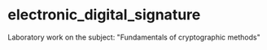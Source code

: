 # electronic_digital_signature
Laboratory work on the subject: "Fundamentals of cryptographic methods"
